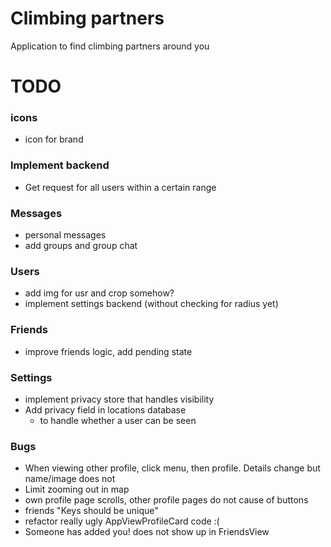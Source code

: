 # Climbing partners
Application to find climbing partners around you

# TODO

### icons
- icon for brand

### Implement backend
- Get request for all users within a certain range

### Messages
- personal messages
- add groups and group chat

### Users
- add img for usr and crop somehow?
- implement settings backend (without checking for radius yet)

### Friends
- improve friends logic, add pending state

### Settings
- implement privacy store that handles visibility
- Add privacy field in locations database
    - to handle whether a user can be seen

### Bugs
- When viewing other profile, click menu, then profile. Details change but name/image does not
- Limit zooming out in map
- own profile page scrolls, other profile pages do not cause of buttons
- friends "Keys should be unique"
- refactor really ugly AppViewProfileCard code :(
- Someone has added you! does not show up in FriendsView 

